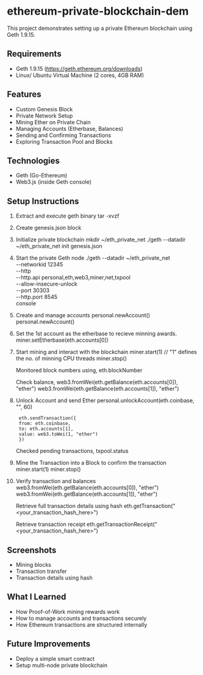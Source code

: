 # ethereum-private-blockchain-dem

This project demonstrates setting up a private Ethereum blockchain using Geth 1.9.15.

## Requirements 
- Geth 1.9.15 (https://geth.ethereum.org/downloads)
- Linux/ Ubuntu Virtual Machine (2 cores, 4GB RAM)

## Features
- Custom Genesis Block
- Private Network Setup
- Mining Ether on Private Chain
- Managing Accounts (Etherbase, Balances)
- Sending and Confirming Transactions
- Exploring Transaction Pool and Blocks

## Technologies
- Geth (Go-Ethereum)
- Web3.js (inside Geth console)

## Setup Instructions
1. Extract and execute geth binary
        tar -xvzf <downloaded geth binary >

2. Create genesis.json block

3. Initialize private blockchain
        mkdir ~/eth_private_net
        ./geth --datadir ~/eth_private_net init genesis.json

4. Start the private Geth node
        ./geth --datadir ~/eth_private_net \
        --networkid 12345 \
        --http \
        --http.api personal,eth,web3,miner,net,txpool \
        --allow-insecure-unlock \
        --port 30303 \
        --http.port 8545 \
        console

5. Create and manage accounts 
        personal.newAccount()
        personal.newAccount()

6. Set the 1st account as the etherbase to recieve minning awards.
        miner.setEtherbase(eth.accounts[0])

7. Start mining and interact with the blockchain
        miner.start(1)      // "1" defines the no. of minning CPU threads
        miner.stop()

    Monitored block numbers using,
        eth.blockNumber

    Check balance,
        web3.fromWei(eth.getBalance(eth.accounts[0]), "ether")
        web3.fromWei(eth.getBalance(eth.accounts[1]), "ether")

8. Unlock Account and send Ether 
        personal.unlockAccount(eth.coinbase, "<password>", 60)

        eth.sendTransaction({
        from: eth.coinbase,
        to: eth.accounts[1],
        value: web3.toWei(1, "ether")
        })

    Checked pending transactions,
        txpool.status

9. Mine the Transaction into a Block to confirm the transaction 
        miner.start(1)
        miner.stop()       

10. Verify transaction and balances
        web3.fromWei(eth.getBalance(eth.accounts[0]), "ether")
        web3.fromWei(eth.getBalance(eth.accounts[1]), "ether")

    Retrieve full transaction details using hash 
        eth.getTransaction("<your_transaction_hash_here>")

    Retrieve transaction receipt
        eth.getTransactionReceipt("<your_transaction_hash_here>")


## Screenshots
- Mining blocks
- Transaction transfer
- Transaction details using hash

## What I Learned
- How Proof-of-Work mining rewards work
- How to manage accounts and transactions securely
- How Ethereum transactions are structured internally

## Future Improvements
- Deploy a simple smart contract
- Setup multi-node private blockchain